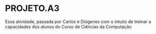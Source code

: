 # PROJETO.A3
Essa atividade, passada por Carlos e Diógenes com o intuito de treinar a capacidades dos alunos do Curso de Ciências da Computação 
